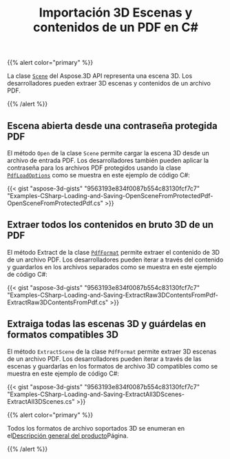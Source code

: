 ﻿---
title: Importación 3D Escenas y contenidos de un PDF en C#
linktitle: Importar 3D Escenas y contenidos de un PDF
type: docs
weight: 50
url: /es/net/import-3d-scenes-and-contents-from-a-pdf/
keywords: 3d pdf, 3d pdf c#
description: La clase Escena del Aspose.3D API representa una escena 3D. Los desarrolladores pueden extraer 3D escenas y contenidos de un archivo PDF.
---
{{% alert color="primary" %}}

La clase [`Scene`](https://reference.aspose.com/3d/net/aspose.threed/scene) del Aspose.3D API representa una escena 3D. Los desarrolladores pueden extraer 3D escenas y contenidos de un archivo PDF.

{{% /alert %}}
## **Escena abierta desde una contraseña protegida PDF**
El método `Open` de la clase `Scene` permite cargar la escena 3D desde un archivo de entrada PDF. Los desarrolladores también pueden aplicar la contraseña para los archivos PDF protegidos usando la clase [`PdfLoadOptions`](https://reference.aspose.com/3d/net/aspose.threed.formats/pdfloadoptions) como se muestra en este ejemplo de código C#:

{{< gist "aspose-3d-gists" "9563193e834f0087b554c83130fcf7c7" "Examples-CSharp-Loading-and-Saving-OpenSceneFromProtectedPdf-OpenSceneFromProtectedPdf.cs" >}}
## **Extraer todos los contenidos en bruto 3D de un PDF**
El método Extract de la clase [`PdfFormat`](https://reference.aspose.com/3d/net/aspose.threed.formats/pdfformat) permite extraer el contenido de 3D de un archivo PDF. Los desarrolladores pueden iterar a través del contenido y guardarlos en los archivos separados como se muestra en este ejemplo de código C#:

{{< gist "aspose-3d-gists" "9563193e834f0087b554c83130fcf7c7" "Examples-CSharp-Loading-and-Saving-ExtractRaw3DContentsFromPdf-ExtractRaw3DContentsFromPdf.cs" >}}
## **Extraiga todas las escenas 3D y guárdelas en formatos compatibles 3D**
El método `ExtractScene` de la clase `PdfFormat` permite extraer 3D escenas de un archivo PDF. Los desarrolladores pueden iterar a través de las escenas y guardarlas en los formatos de archivo 3D compatibles como se muestra en este ejemplo de código C#:

{{< gist "aspose-3d-gists" "9563193e834f0087b554c83130fcf7c7" "Examples-CSharp-Loading-and-Saving-ExtractAll3DScenes-ExtractAll3DScenes.cs" >}}

{{% alert color="primary" %}}

Todos los formatos de archivo soportados 3D se enumeran en el[Descripción general del producto](/3d/es/net/product-overview/)Página.

{{% /alert %}}
